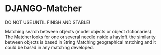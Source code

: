 DJANGO-Matcher
===============
DO NOT USE UNTIL FINISH AND STABLE!

Matching search between objects (model objects or object dictionaries).
The Matcher looks for one or several needle inside a hayloft. the similarity between objects is based in String Matching
geographical matching and it could be based in any matching developed.
